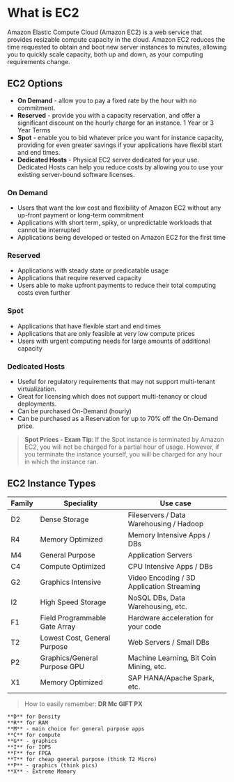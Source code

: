 # What is EC2
Amazon Elastic Compute Cloud (Amazon EC2) is a web service that provides resizable compute capacity in the cloud. Amazon EC2 reduces the time requested to obtain and boot new server instances to minutes, allowing you to quickly scale capacity, both up and down, as your computing requirements change.

## EC2 Options
- **On Demand** - allow you to pay a fixed rate by the hour with no commitment.
- **Reserved** - provide you with a capacity reservation, and offer a significant discount on the hourly charge for an instance. 1 Year or 3 Year Terms
- **Spot** - enable you to bid whatever price you want for instance capacity, providing for even greater savings if your applications have flexibl start and end times.
- **Dedicated Hosts** - Physical EC2 server dedicated for your use. Dedicated Hosts can help you reduce costs by allowing you to use your existing server-bound software licenses.

### On Demand
- Users that want the low cost and flexibility of Amazon EC2 without any up-front payment or long-term commitment
- Applications with short term, spiky, or unpredictable workloads that cannot be interrupted
- Applications being developed or tested on Amazon EC2 for the first time

### Reserved
- Applications with steady state or predicatable usage
- Applications that require reserved capacity
- Users able to make upfront payments to reduce their total computing costs even further

### Spot
- Applications that have flexible start and end times
- Applications that are only feasible at very low compute prices
- Users with urgent computing needs for large amounts of additional capacity

### Dedicated Hosts
- Useful for regulatory requirements that may not support multi-tenant virtualization.
- Great for licensing which does not support multi-tenancy or cloud deployments.
- Can be purchased On-Demand (hourly)
- Can be purchased as a Reservation for up to 70% off the On-Demand price.

> **Spot Prices - Exam Tip**: If the Spot instance is terminated by Amazon EC2, you will not be charged for a partial hour of usage. However, if you terminate the instance yourself, you will be charged for any hour in which the instance ran.

## EC2 Instance Types

Family | Speciality | Use case
-------|------------|----------
D2 | Dense Storage | Fileservers / Data Warehousing / Hadoop
R4 | Memory Optimized | Memory Intensive Apps / DBs
M4 | General Purpose | Application Servers
C4 | Compute Optimized | CPU Intensive Apps / DBs
G2 | Graphics Intensive | Video Encoding / 3D Application Streaming
I2 | High Speed Storage | NoSQL DBs, Data Warehousing, etc.
F1 | Field Programmable Gate Array | Hardware acceleration for your code
T2 | Lowest Cost, General Purpose | Web Servers / Small DBs
P2 | Graphics/General Purpose GPU | Machine Learning, Bit Coin Mining, etc.
X1 | Memory Optimized | SAP HANA/Apache Spark, etc.

> How to easily remember: **DR Mc GIFT PX**
```
**D** for Density
**R** for RAM
**M** - main choice for general purpose apps
**C** for compute
**G** - graphics
**I** for IOPS
**F** for FPGA
**T** for cheap general purpose (think T2 Micro)
**P** - graphics (think pics)
**X** - Extreme Memory
```
